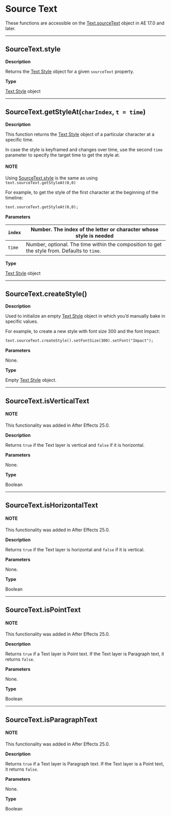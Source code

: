 # Source Text

These functions are accessible on the [Text.sourceText](text.md#text-sourcetext) object in AE 17.0 and later.

---

## SourceText.style

**Description**

Returns the [Text Style](text-style.md#textstyle) object for a given `sourceText` property.

**Type**

[Text Style](text-style.md#textstyle) object

---

## SourceText.getStyleAt(`charIndex`, `t = time`)

**Description**

This function returns the [Text Style](text-style.md#textstyle) object of a particular character at a specific time.

In case the style is keyframed and changes over time, use the second `time` parameter to specify the target time to get the style at.

#### NOTE
Using [SourceText.style](#sourcetext-style) is the same as using `text.sourceText.getStyleAt(0,0)`

For example, to get the style of the first character at the beginning of the timeline:

```default
text.sourceText.getStyleAt(0,0);
```

**Parameters**

| `index`   | Number. The index of the letter or character whose style is needed                           |
|-----------|----------------------------------------------------------------------------------------------|
| `time`    | Number, optional. The time within the composition to get the style from. Defaults to `time`. |

**Type**

[Text Style](text-style.md#textstyle) object

---

## SourceText.createStyle()

**Description**

Used to initialize an empty [Text Style](text-style.md#textstyle) object in which you’d manually bake in specific values.

For example, to create a new style with font size 300 and the font Impact:

```default
text.sourceText.createStyle().setFontSize(300).setFont("Impact");
```

**Parameters**

None.

**Type**

Empty [Text Style](text-style.md#textstyle) object.

---

## SourceText.isVerticalText

#### NOTE
This functionality was added in After Effects 25.0.

**Description**

Returns `true` if the Text layer is vertical and `false` if it is horizontal.

**Parameters**

None.

**Type**

Boolean

---

## SourceText.isHorizontalText

#### NOTE
This functionality was added in After Effects 25.0.

**Description**

Returns `true` if the Text layer is horizontal and `false` if it is vertical.

**Parameters**

None.

**Type**

Boolean

---

## SourceText.isPointText

#### NOTE
This functionality was added in After Effects 25.0.

**Description**

Returns `true` if a Text layer is Point text. If the Text layer is Paragraph text, it returns `false`.

**Parameters**

None.

**Type**

Boolean

---

## SourceText.isParagraphText

#### NOTE
This functionality was added in After Effects 25.0.

**Description**

Returns `true` if a Text layer is Paragraph text. If the Text layer is a Point text, it returns `false`.

**Parameters**

None.

**Type**

Boolean
